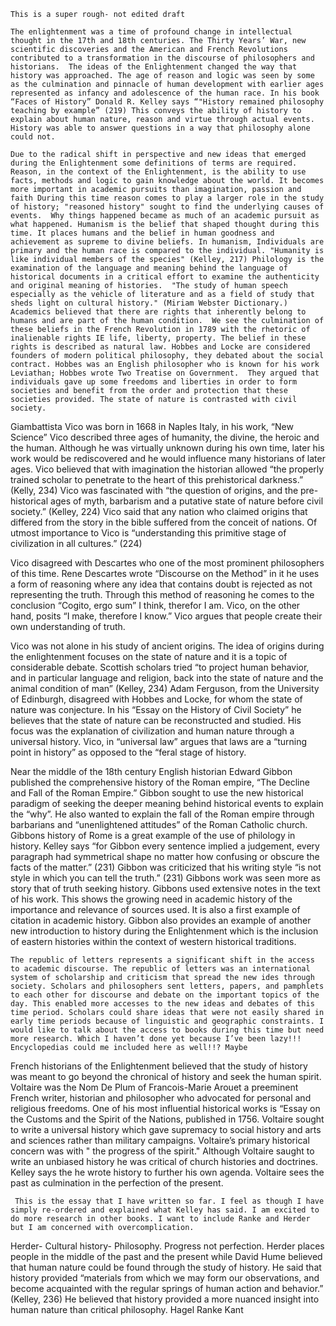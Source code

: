     This is a super rough- not edited draft
    
    The enlightenment was a time of profound change in intellectual thought in the 17th and 18th centuries. The Thirty Years’ War, new scientific discoveries and the American and French Revolutions contributed to a transformation in the discourse of philosophers and historians.  The ideas of the Enlightenment changed the way that history was approached. The age of reason and logic was seen by some as the culmination and pinnacle of human development with earlier ages represented as infancy and adolescence of the human race. In his book “Faces of History” Donald R. Kelley says “"History remained philosophy teaching by example” (219) This conveys the ability of history to explain about human nature, reason and virtue through actual events. History was able to answer questions in a way that philosophy alone could not.
    
    Due to the radical shift in perspective and new ideas that emerged during the Enlightenment some definitions of terms are required.  Reason, in the context of the Enlightenment, is the ability to use facts, methods and logic to gain knowledge about the world. It becomes more important in academic pursuits than imagination, passion and faith During this time reason comes to play a larger role in the study of history; "reasoned history" sought to find the underlying causes of events.  Why things happened became as much of an academic pursuit as what happened. Humanism is the belief that shaped thought during this time. It places humans and the belief in human goodness and achievement as supreme to divine beliefs. In humanism, Individuals are primary and the human race is compared to the individual. "Humanity is like individual members of the species" (Kelley, 217) Philology is the examination of the language and meaning behind the language of historical documents in a critical effort to examine the authenticity and original meaning of histories.  "The study of human speech especially as the vehicle of literature and as a field of study that sheds light on cultural history." (Miriam Webster Dictionary.) Academics believed that there are rights that inherently belong to humans and are part of the human condition.  We see the culmination of these beliefs in the French Revolution in 1789 with the rhetoric of inalienable rights IE life, liberty, property. The belief in these rights is described as natural law. Hobbes and Locke are considered founders of modern political philosophy, they debated about the social contract. Hobbes was an English philosopher who is known for his work Leviathan; Hobbes wrote Two Treatise on Government.  They argued that individuals gave up some freedoms and liberties in order to form societies and benefit from the order and protection that these societies provided. The state of nature is contrasted with civil society.
    
Giambattista Vico was born in 1668 in Naples Italy, in his work, “New Science” Vico described three ages of humanity, the divine, the heroic and the human. Although he was virtually unknown during his own time, later his work would be rediscovered and he would influence many historians of later ages. Vico believed that with imagination the historian allowed “the properly trained scholar to penetrate to the heart of this prehistorical darkness.” (Kelly, 234) Vico was fascinated with “the question of origins, and the pre-historical ages of myth, barbarism and a putative state of nature before civil society.” (Kelley, 224) Vico said that any nation who claimed origins that differed from the story in the bible suffered from the conceit of nations. Of utmost importance to Vico is “understanding this primitive stage of civilization in all cultures.” (224) 
    
Vico disagreed with Descartes who one of the most prominent philosophers of this time. Rene Descartes wrote “Discourse on the Method” in it he uses a form of reasoning where any idea that contains doubt is rejected as not representing the truth. Through this method of reasoning he comes to the conclusion “Cogito, ergo sum” I think, therefor I am. Vico, on the other hand, posits “I make, therefore I know.” Vico argues that people create their own understanding of truth. 
    
Vico was not alone in his study of ancient origins. The idea of origins during the enlightenment focuses on the state of nature and it is a topic of considerable debate. Scottish scholars tried “to project human behavior, and in particular language and religion, back into the state of nature and the animal condition of man” (Kelley, 234) Adam Ferguson, from the University of Edinburgh, disagreed with Hobbes and Locke, for whom the state of nature was conjecture. In his “Essay on the History of Civil Society” he believes that the state of nature can be reconstructed and studied. His focus was the explanation of civilization and human nature through a universal history.  Vico, in “universal law” argues that laws are a “turning point in history” as opposed to the “feral stage of history. 
   
   Near the middle of the 18th century English historian Edward Gibbon published the comprehensive history of the Roman empire, “The Decline and Fall of the Roman Empire.” Gibbon sought to use the new historical paradigm of seeking the deeper meaning behind historical events to explain the “why”. He also wanted to explain the fall of the Roman empire through barbarians and “unenlightened attitudes” of the Roman Catholic church. Gibbons history of Rome is a great example of the use of philology in history. Kelley says “for Gibbon every sentence implied a judgement, every paragraph had symmetrical shape no matter how confusing or obscure the facts of the matter.” (231) Gibbon was criticized that his writing style “is not style in which you can tell the truth.” (231) Gibbons work was seen more as story that of truth seeking history. Gibbons used extensive notes in the text of his work. This shows the growing need in academic history of the importance and relevance of sources used. It is also a first example of citation in academic history. Gibbon also provides an example of another new introduction to history during the Enlightenment which is the inclusion of eastern histories within the context of western historical traditions.    
    
    The republic of letters represents a significant shift in the access to academic discourse. The republic of letters was an international system of scholarship and criticism that spread the new ides through society. Scholars and philosophers sent letters, papers, and pamphlets to each other for discourse and debate on the important topics of the day. This enabled more accesses to the new ideas and debates of this time period. Scholars could share ideas that were not easily shared in early time periods because of linguistic and geographic constraints. I would like to talk about the access to books during this time but need more research. Which I haven’t done yet because I’ve been lazy!!! Encyclopedias could me included here as well!!? Maybe
   
   French historians of the Enlightenment believed that the study of history was meant to go beyond the chronical of history and seek the human spirit. Voltaire was the Nom De Plum of Francois-Marie Arouet a preeminent French writer, historian and philosopher who advocated for personal and religious freedoms. One of his most influential historical works is “Essay on the Customs and the Spirit of the Nations, published in 1756. Voltaire sought to write a universal history which gave supremacy to social history and arts and sciences rather than military campaigns.  Voltaire’s primary historical concern was with " the progress of the spirit." Although Voltaire saught to write an unbiased history he was critical of church histories and doctrines. Kelley says the he wrote history to further his own agenda. Voltaire sees the past as culmination in the perfection of the present.
     
     This is the essay that I have written so far. I feel as though I have simply re-ordered and explained what Kelley has said. I am excited to do more research in other books. I want to include Ranke and Herder but I am concerned with overcomplication. 

Herder- Cultural history- Philosophy. Progress not perfection. Herder places people in the middle of the past and the present while
David Hume believed that human nature could be found through the study of history. He said that history provided “materials from which we may form our observations, and become acquainted with the regular springs of human action and behavior.” (Kelley, 236) He believed that history provided a more nuanced insight into human nature than critical philosophy.
Hagel
Ranke
Kant

